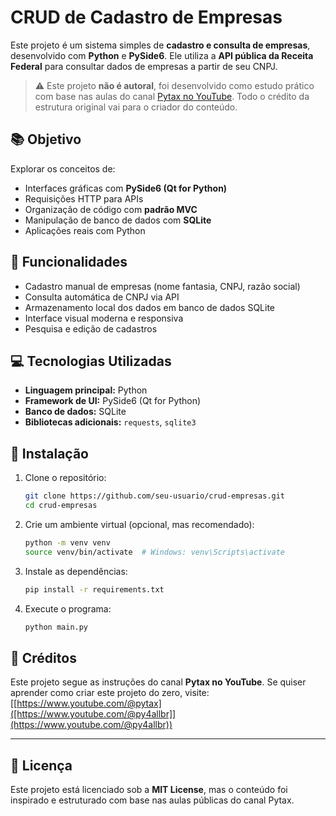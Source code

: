 # CRUD de Cadastro de Empresas

Este projeto é um sistema simples de **cadastro e consulta de empresas**, desenvolvido com **Python** e **PySide6**. Ele utiliza a **API pública da Receita Federal** para consultar dados de empresas a partir de seu CNPJ.

> ⚠️ Este projeto **não é autoral**, foi desenvolvido como estudo prático com base nas aulas do canal [Pytax no YouTube](https://www.youtube.com/@pytax). Todo o crédito da estrutura original vai para o criador do conteúdo.

## 📚 Objetivo

Explorar os conceitos de:

- Interfaces gráficas com **PySide6 (Qt for Python)**
- Requisições HTTP para APIs
- Organização de código com **padrão MVC**
- Manipulação de banco de dados com **SQLite**
- Aplicações reais com Python

## 🚀 Funcionalidades

- Cadastro manual de empresas (nome fantasia, CNPJ, razão social)
- Consulta automática de CNPJ via API
- Armazenamento local dos dados em banco de dados SQLite
- Interface visual moderna e responsiva
- Pesquisa e edição de cadastros

## 💻 Tecnologias Utilizadas

- **Linguagem principal:** Python
- **Framework de UI:** PySide6 (Qt for Python)
- **Banco de dados:** SQLite
- **Bibliotecas adicionais:** `requests`, `sqlite3`

## 🔧 Instalação

1. Clone o repositório:
   ```bash
   git clone https://github.com/seu-usuario/crud-empresas.git
   cd crud-empresas
   ```

2. Crie um ambiente virtual (opcional, mas recomendado):
   ```bash
   python -m venv venv
   source venv/bin/activate  # Windows: venv\Scripts\activate
   ```

3. Instale as dependências:
   ```bash
   pip install -r requirements.txt
   ```

4. Execute o programa:
   ```bash
   python main.py
   ```

## 📌 Créditos

Este projeto segue as instruções do canal **Pytax no YouTube**. Se quiser aprender como criar este projeto do zero, visite:
[[https://www.youtube.com/@pytax]([https://www.youtube.com/@py4allbr]](https://www.youtube.com/@py4allbr))

---

## 📄 Licença

Este projeto está licenciado sob a **MIT License**, mas o conteúdo foi inspirado e estruturado com base nas aulas públicas do canal Pytax.

